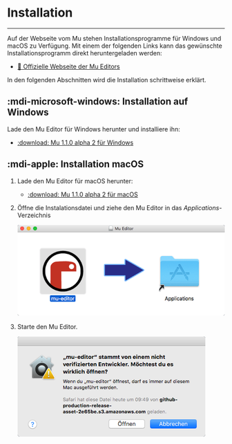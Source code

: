 # Installation
---

Auf der Webseite vom Mu stehen Installationsprogramme für Windows und macOS zu Verfügung. Mit einem der folgenden Links kann das gewünschte Installationsprogramm direkt heruntergeladen werden:

* [:link: Offizielle Webseite der Mu Editors][1]

In den folgenden Abschnitten wird die Installation schrittweise erklärt.

## :mdi-microsoft-windows: Installation auf Windows

Lade den Mu Editor für Windows herunter und installiere ihn:

* [:download: Mu 1.1.0 alpha 2 für Windows][2]

## :mdi-apple: Installation macOS

1. Lade den Mu Editor für macOS herunter:

    * [:download: Mu 1.1.0 alpha 2 für macOS][1]

2. Öffne die Instalationsdatei und ziehe den Mu Editor in das _Applications_-Verzeichnis

    ![](images/mu-install-macos-1.png)

3. Starte den Mu Editor.

    ![](images/mu-install-macos-2.png)

[1]: https://codewith.mu/
[2]: https://github.com/mu-editor/mu/releases/download/1.1.0-alpha.2/mu-editor_1.1.0-alpha.2_win64.exe
[3]: https://github.com/mu-editor/mu/releases/download/1.1.0-alpha.2/mu-editor_1.1.0-alpha.2_osx.dmg
